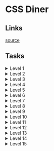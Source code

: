 # CSS Diner

## Links
[source](https://flukeout.github.io)

## Tasks

<details>
  <summary>Level 1</summary>

  plate

</details>

<details>
  <summary>Level 2</summary>

  bento

</details>

<details>
  <summary>Level 3</summary>

  #fancy

</details>

<details>
  <summary>Level 4</summary>

  plate apple

</details>

<details>
  <summary>Level 5</summary>

  #fancy pickle

</details>

<details>
  <summary>Level 6</summary>

  .small

</details>

<details>
  <summary>Level 7</summary>

  orange.small

</details>

<details>
  <summary>Level 8</summary>

  bento orange.small

</details>

<details>
  <summary>Level 9</summary>

  bento, plate

</details>

<details>
  <summary>Level 10</summary>

  *

</details>

<details>
  <summary>Level 11</summary>

  plate *

</details>

<details>
  <summary>Level 12</summary>

  plate + *

</details>

<details>
  <summary>Level 13</summary>

  bento ~ pickle

</details>

<details>
  <summary>Level 14</summary>

  plate > apple

</details>

<details>
  <summary>Level 15</summary>

  plate orange:last-child

</details>
